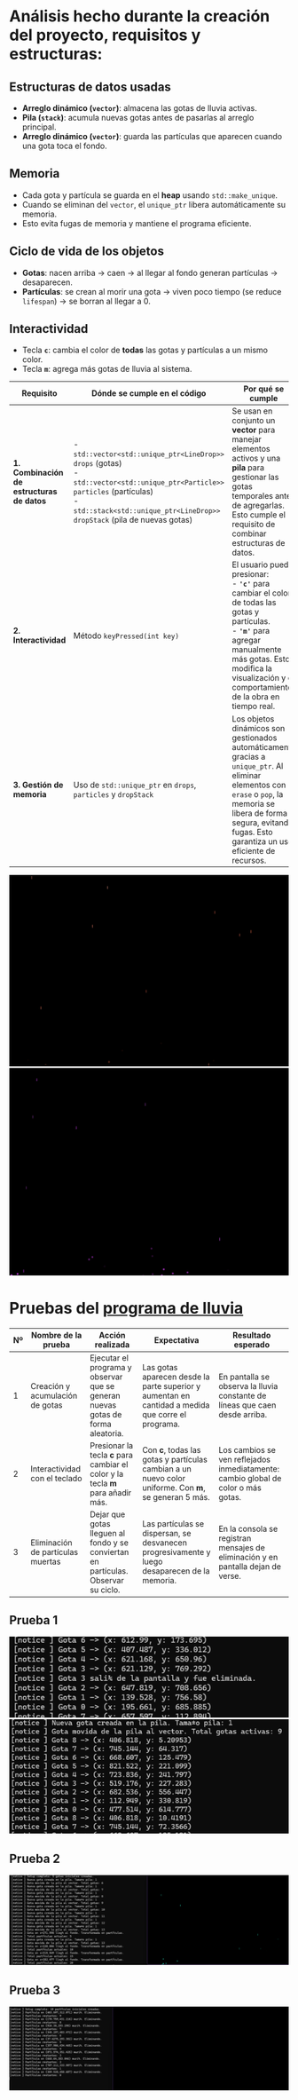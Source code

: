 # Análisis hecho durante la creación del proyecto, requisitos y estructuras:

## Estructuras de datos usadas

-   **Arreglo dinámico (`vector`)**: almacena las gotas de lluvia
    activas.
-   **Pila (`stack`)**: acumula nuevas gotas antes de pasarlas al
    arreglo principal.
-   **Arreglo dinámico (`vector`)**: guarda las partículas que aparecen
    cuando una gota toca el fondo.

## Memoria

-   Cada gota y partícula se guarda en el **heap** usando
    `std::make_unique`.
-   Cuando se eliminan del `vector`, el `unique_ptr` libera
    automáticamente su memoria.
-   Esto evita fugas de memoria y mantiene el programa eficiente.

## Ciclo de vida de los objetos

-   **Gotas**: nacen arriba → caen → al llegar al fondo generan
    partículas → desaparecen.
-   **Partículas**: se crean al morir una gota → viven poco tiempo (se
    reduce `lifespan`) → se borran al llegar a 0.

## Interactividad

-   Tecla **`c`**: cambia el color de **todas** las gotas y partículas a
    un mismo color.
-   Tecla **`m`**: agrega más gotas de lluvia al sistema.


| **Requisito** | **Dónde se cumple en el código** | **Por qué se cumple** |
|---------------|----------------------------------|------------------------|
| **1. Combinación de estructuras de datos** | - `std::vector<std::unique_ptr<LineDrop>> drops` (gotas)<br>- `std::vector<std::unique_ptr<Particle>> particles` (partículas)<br>- `std::stack<std::unique_ptr<LineDrop>> dropStack` (pila de nuevas gotas) | Se usan en conjunto un **vector** para manejar elementos activos y una **pila** para gestionar las gotas temporales antes de agregarlas. Esto cumple el requisito de combinar estructuras de datos. |
| **2. Interactividad** | Método `keyPressed(int key)` | El usuario puede presionar:<br>- **`'c'`** para cambiar el color de todas las gotas y partículas.<br>- **`'m'`** para agregar manualmente más gotas. Esto modifica la visualización y el comportamiento de la obra en tiempo real. |
| **3. Gestión de memoria** | Uso de `std::unique_ptr` en `drops`, `particles` y `dropStack` | Los objetos dinámicos son gestionados automáticamente gracias a `unique_ptr`. Al eliminar elementos con `erase` o `pop`, la memoria se libera de forma segura, evitando fugas. Esto garantiza un uso eficiente de recursos. |

![alt text](../Imagenes/imagen.png)
![alt text](<../Imagenes/Imagen 2.png>)


# Pruebas del [programa de lluvia](https://youtu.be/LK57rLMu8TI)

| Nº | Nombre de la prueba                  | Acción realizada                                                                 | Expectativa                                                                                           | Resultado esperado                                                                 |
|----|---------------------------------------|----------------------------------------------------------------------------------|-------------------------------------------------------------------------------------------------------|------------------------------------------------------------------------------------|
| 1  | Creación y acumulación de gotas       | Ejecutar el programa y observar que se generan nuevas gotas de forma aleatoria.   | Las gotas aparecen desde la parte superior y aumentan en cantidad a medida que corre el programa.     | En pantalla se observa la lluvia constante de líneas que caen desde arriba.        |
| 2  | Interactividad con el teclado         | Presionar la tecla **c** para cambiar el color y la tecla **m** para añadir más.  | Con **c**, todas las gotas y partículas cambian a un nuevo color uniforme. Con **m**, se generan 5 más.| Los cambios se ven reflejados inmediatamente: cambio global de color o más gotas.  |
| 3  | Eliminación de partículas muertas     | Dejar que gotas lleguen al fondo y se conviertan en partículas. Observar su ciclo.| Las partículas se dispersan, se desvanecen progresivamente y luego desaparecen de la memoria.         | En la consola se registran mensajes de eliminación y en pantalla dejan de verse.   |

## Prueba 1
![alt text](<../Imagenes/Prueba1 reto4a.png>)
![alt text](<../Imagenes/Prueba1 reto4b.png>)

## Prueba 2
![alt text](<../Imagenes/Prueba2 reto4.png>)

## Prueba 3
![alt text](<../Imagenes/Prueba3 reto4.png>)